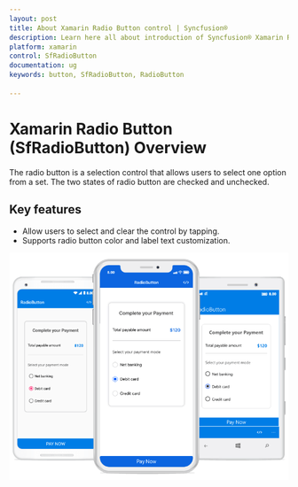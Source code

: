 ```yaml
---
layout: post
title: About Xamarin Radio Button control | Syncfusion®
description: Learn here all about introduction of Syncfusion® Xamarin Radio Button (SfRadioButton) control, its elements and more.
platform: xamarin
control: SfRadioButton
documentation: ug 
keywords: button, SfRadioButton, RadioButton

---
```


# Xamarin Radio Button (SfRadioButton) Overview

The radio button is a selection control that allows users to select one option from a set. The two states of radio button are checked and unchecked.

##  Key features

* Allow users to select and clear the control by tapping.
* Supports radio button color and label text customization.

![RadioButton Image](Images/RadioButton_Overview.png)
